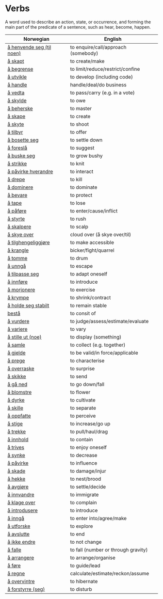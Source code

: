 # Verbs

A word used to describe an action, state, or occurrence, and forming the main part of the predicate of a sentence, such as hear, become, happen.

| Norwegian | English |
| --- | --- |
| [å henvende seg (til noen)](https://www.ordnett.no/search?language=no&phrase=å%20henvende%20seg%20(til%20noen)) | to enquire/call/approach (somebody) |
| [å skapt](https://www.ordnett.no/search?language=no&phrase=å%20skapt) | to create/make |
| [å begrense](https://www.ordnett.no/search?language=no&phrase=å%20begrense) | to limit/reduce/restrict/confine |
| [å utvikle](https://www.ordnett.no/search?language=no&phrase=å%20utvikle) | to develop (including code) |
| [å handle](https://www.ordnett.no/search?language=no&phrase=å%20handle) | handle/deal/do business |
| [å vedta](https://www.ordnett.no/search?language=no&phrase=å%20vedta) | to pass/carry (e.g. in a vote) |
| [å skylde](https://www.ordnett.no/search?language=no&phrase=å%20skylde) | to owe |
| [å beherske](https://www.ordnett.no/search?language=no&phrase=å%20beherske) | to master |
| [å skape](https://www.ordnett.no/search?language=no&phrase=å%20skape) | to create |
| [å skyte](https://www.ordnett.no/search?language=no&phrase=å%20skyte) | to shoot |
| [å tilbyr](https://www.ordnett.no/search?language=no&phrase=å%20tilbyr) | to offer |
| [å bosette seg](https://www.ordnett.no/search?language=no&phrase=å%20bosette%20seg) | to settle down |
| [å foreslå](https://www.ordnett.no/search?language=no&phrase=å%20foreslå) | to suggest |
| [å buske seg](https://www.ordnett.no/search?language=no&phrase=å%20buske%20seg) | to grow bushy |
| [å strikke](https://www.ordnett.no/search?language=no&phrase=å%20strikke) | to knit |
| [å påvirke hverandre](https://www.ordnett.no/search?language=no&phrase=å%20påvirke%20hverandre) | to interact |
| [å drepe](https://www.ordnett.no/search?language=no&phrase=å%20drepe) | to kill |
| [å dominere](https://www.ordnett.no/search?language=no&phrase=å%20dominere) | to dominate |
| [å bevare](https://www.ordnett.no/search?language=no&phrase=å%20bevare) | to protect |
| [å tape](https://www.ordnett.no/search?language=no&phrase=å%20tape) | to lose |
| [å påføre](https://www.ordnett.no/search?language=no&phrase=å%20påføre) | to enter/cause/inflict |
| [å styrte](https://www.ordnett.no/search?language=no&phrase=å%20styrte) | to rush |
| [å skalpere](https://www.ordnett.no/search?language=no&phrase=å%20skalpere) | to scalp |
| [å skye over](https://www.ordnett.no/search?language=no&phrase=å%20skye%20over) | cloud over (å skye over/til) |
| [å tilghengeliggjøre](https://www.ordnett.no/search?language=no&phrase=å%20tilghengeliggjøre) | to make accessible |
| [å krangle](https://www.ordnett.no/search?language=no&phrase=å%20krangle) | bicker/fight/quarrel |
| [å tomme](https://www.ordnett.no/search?language=no&phrase=å%20tomme) | to drum |
| [å unngå](https://www.ordnett.no/search?language=no&phrase=å%20unngå) | to escape |
| [å tilpasse seg](https://www.ordnett.no/search?language=no&phrase=å%20tilpasse%20seg) | to adapt oneself |
| [å innføre](https://www.ordnett.no/search?language=no&phrase=å%20innføre) | to introduce |
| [å morjonere](https://www.ordnett.no/search?language=no&phrase=å%20morjonere) | to exercise |
| [å krympe](https://www.ordnett.no/search?language=no&phrase=å%20krympe) | to shrink/contract |
| [å holde seg stabilt](https://www.ordnett.no/search?language=no&phrase=å%20holde%20seg%20stabilt) | to remain stable |
| [bestå](https://www.ordnett.no/search?language=no&phrase=bestå) | to consit of |
| [å vurdere](https://www.ordnett.no/search?language=no&phrase=å%20vurdere) | to judge/assess/estimate/evaluate |
| [å variere](https://www.ordnett.no/search?language=no&phrase=å%20variere) | to vary |
| [å stille ut (noe)](https://www.ordnett.no/search?language=no&phrase=å%20stille%20ut%20(noe)) | to display (something) |
| [å samle](https://www.ordnett.no/search?language=no&phrase=å%20samle) | to collect (e.g. together) |
| [å gjelde](https://www.ordnett.no/search?language=no&phrase=å%20gjelde) | to be valid/in force/applicable |
| [å prege](https://www.ordnett.no/search?language=no&phrase=å%20prege) | to characterise |
| [å overraske](https://www.ordnett.no/search?language=no&phrase=å%20overraske) | to surprise |
| [å skikke](https://www.ordnett.no/search?language=no&phrase=å%20skikke) | to send |
| [å gå ned](https://www.ordnett.no/search?language=no&phrase=å%20gå%20ned) | to go down/fall |
| [å blomstre](https://www.ordnett.no/search?language=no&phrase=å%20blomstre) | to flower |
| [å dyrke](https://www.ordnett.no/search?language=no&phrase=å%20dyrke) | to cultivate |
| [å skille](https://www.ordnett.no/search?language=no&phrase=å%20skille) | to separate |
| [å oppfatte](https://www.ordnett.no/search?language=no&phrase=å%20oppfatte) | to perceive |
| [å stige](https://www.ordnett.no/search?language=no&phrase=å%20stige) | to increase/go up |
| [å trekke](https://www.ordnett.no/search?language=no&phrase=å%20trekke) | to pull/haul/drag |
| [å innhold](https://www.ordnett.no/search?language=no&phrase=å%20innhold) | to contain |
| [å trives](https://www.ordnett.no/search?language=no&phrase=å%20trives) | to enjoy oneself |
| [å synke](https://www.ordnett.no/search?language=no&phrase=å%20synke) | to decrease |
| [å påvirke](https://www.ordnett.no/search?language=no&phrase=å%20påvirke) | to influence |
| [å skade](https://www.ordnett.no/search?language=no&phrase=å%20skade) | to damage/injur |
| [å hekke](https://www.ordnett.no/search?language=no&phrase=å%20hekke) | to nest/brood |
| [å avgjøre](https://www.ordnett.no/search?language=no&phrase=å%20avgjøre) | to settle/decide |
| [å innvandre](https://www.ordnett.no/search?language=no&phrase=å%20innvandre) | to immigrate |
| [å klage over](https://www.ordnett.no/search?language=no&phrase=å%20klage%20over) | to complain |
| [å introdusere](https://www.ordnett.no/search?language=no&phrase=å%20introdusere) | to introduce |
| [å inngå](https://www.ordnett.no/search?language=no&phrase=å%20inngå) | to enter into/agree/make |
| [å utforske](https://www.ordnett.no/search?language=no&phrase=å%20utforske) | to explore |
| [å avslutte](https://www.ordnett.no/search?language=no&phrase=å%20avslutte) | to end |
| [å ikke endre](https://www.ordnett.no/search?language=no&phrase=å%20ikke%20endre) | to not change |
| [å falle](https://www.ordnett.no/search?language=no&phrase=å%20falle) | to fall (number or through gravity) |
| [å arrangere](https://www.ordnett.no/search?language=no&phrase=å%20arrangere) | to arrange/organise |
| [å føre](https://www.ordnett.no/search?language=no&phrase=å%20føre) | to guide/lead |
| [å regne](https://www.ordnett.no/search?language=no&phrase=å%20regne) | calculate/estimate/reckon/assume |
| [å overvintre](https://www.ordnett.no/search?language=no&phrase=å%20overvintre) | to hibernate |
| [å forstyrre (seg)](https://www.ordnett.no/search?language=no&phrase=å%20forstyrre%20(seg)) | to disturb |

